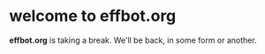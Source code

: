 # welcome to effbot.org

**effbot.org** is taking a break.  We'll be back, in some form or another.

